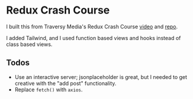 # Redux Crash Course

I built this from Traversy Media's Redux Crash Course [video](https://www.youtube.com/watch?v=93p3LxR9xfM&t=129s) and [repo](https://github.com/bradtraversy/redux_crash_course).

I added Tailwind, and I used function based views and hooks instead of class based views.

## Todos

  - Use an interactive server; jsonplaceholder is great, but I needed to get creative with the "add post" functionality.
  - Replace `fetch()` with `axios`.
